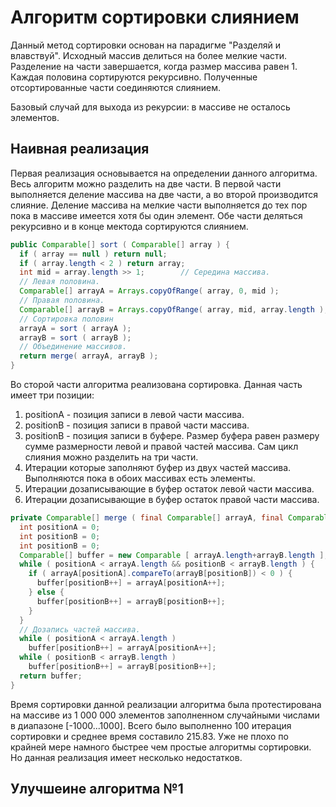 # Алгоритм сортировки слиянием
Данный метод сортировки основан на парадигме "Разделяй и влавствуй". Исходный массив делиться на более мелкие части. Разделение на части завершается, когда размер массива равен 1. Каждая половина сортируются рекурсивно. Полученные отсортированные части соединяются слиянием. 

Базовый случай для выхода из рекурсии: в массиве не осталось элементов.

## Наивная реализация
Первая реализация основывается на определении данного алгоритма. Весь алгоритм можно разделить на две части. В первой части выполняется деление массива на две части, а во второй производится слияние. 
Деление массива на мелкие части выполняется до тех пор пока в массиве имеется хотя бы один элемент. Обе части деляться рекурсивно и в конце мектода сортируются слиянием.
```java
public Comparable[] sort ( Comparable[] array ) {
  if ( array == null ) return null;
  if ( array.length < 2 ) return array;        
  int mid = array.length >> 1;        // Середина массива.
  // Левая половина.
  Comparable[] arrayA = Arrays.copyOfRange( array, 0, mid );
  // Правая половина.
  Comparable[] arrayB = Arrays.copyOfRange( array, mid, array.length );
  // Сортировка половин
  arrayA = sort ( arrayA );
  arrayB = sort ( arrayB );
  // Объединение массивов.
  return merge( arrayA, arrayB );
}
```
Во сторой части алгоритма реализована сортировка. Данная часть имеет три позиции:
1. positionA - позиция записи в левой части массива.
2. positionB - позиция записи в правой части массива.
3. positionB - позиция записи в буфере.
Размер буфера равен размеру сумме размерности левой и правой частей массива. Сам цикл слияния можно разделить на три части.
1. Итерации которые заполняют буфер из двух частей массива. Выполняются пока в обоих массивах есть элементы.
2. Итерации дозаписывающие в буфер остаток левой части массива.
3. Итерации дозаписывающие в буфер остаток правой части массива.
```java
private Comparable[] merge ( final Comparable[] arrayA, final Comparable[] arrayB ) {
  int positionA = 0;
  int positionB = 0;
  int positionB = 0;
  Comparable[] buffer = new Comparable [ arrayA.length+arrayB.length ];
  while ( positionA < arrayA.length && positionB < arrayB.length ) {
    if ( arrayA[positionA].compareTo(arrayB[positionB]) < 0 ) {
      buffer[positionB++] = arrayA[positionA++];
    } else {
      buffer[positionB++] = arrayB[positionB++];
    }
  }
  // Дозапись частей массива.
  while ( positionA < arrayA.length )
    buffer[positionB++] = arrayA[positionA++];
  while ( positionB < arrayB.length )
    buffer[positionB++] = arrayB[positionB++];
  return buffer;
}
```
Время сортировки данной реализации алгоритма была протестирована на массиве из 1 000 000 элементов заполненном случайными числами в диапазоне [-1000...1000]. Всего было выполненно 100 итерация сортировки и среднее время составило 215.83. Уже не плохо по крайней мере намного быстрее чем простые алгоритмы сортировки. Но данная реализация имеет несколько недостатков. 

## Улучшеине алгоритма №1
